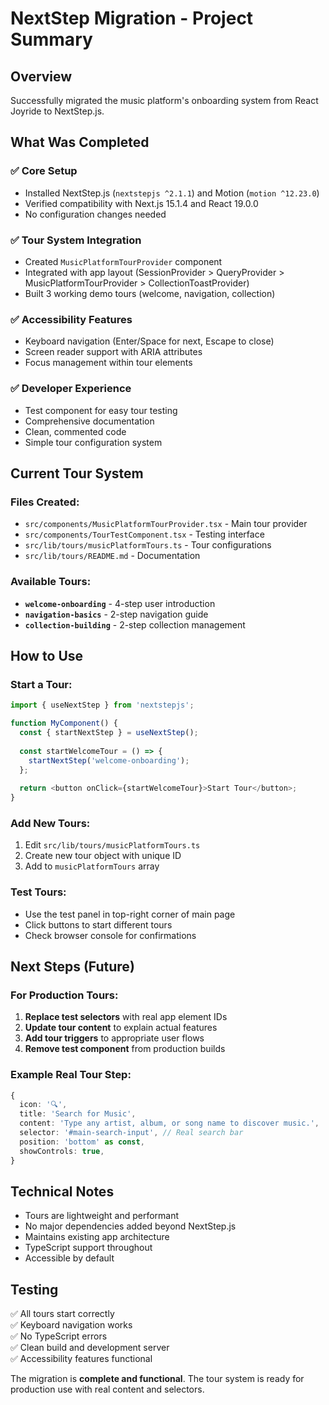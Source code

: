 # NextStep Migration - Project Summary

## Overview

Successfully migrated the music platform's onboarding system from React Joyride to NextStep.js.

## What Was Completed

### ✅ **Core Setup** 
- Installed NextStep.js (`nextstepjs ^2.1.1`) and Motion (`motion ^12.23.0`)
- Verified compatibility with Next.js 15.1.4 and React 19.0.0
- No configuration changes needed

### ✅ **Tour System Integration**
- Created `MusicPlatformTourProvider` component
- Integrated with app layout (SessionProvider > QueryProvider > MusicPlatformTourProvider > CollectionToastProvider)
- Built 3 working demo tours (welcome, navigation, collection)

### ✅ **Accessibility Features**
- Keyboard navigation (Enter/Space for next, Escape to close)
- Screen reader support with ARIA attributes
- Focus management within tour elements

### ✅ **Developer Experience**
- Test component for easy tour testing
- Comprehensive documentation
- Clean, commented code
- Simple tour configuration system

## Current Tour System

### Files Created:
- `src/components/MusicPlatformTourProvider.tsx` - Main tour provider
- `src/components/TourTestComponent.tsx` - Testing interface
- `src/lib/tours/musicPlatformTours.ts` - Tour configurations
- `src/lib/tours/README.md` - Documentation

### Available Tours:
- **`welcome-onboarding`** - 4-step user introduction
- **`navigation-basics`** - 2-step navigation guide  
- **`collection-building`** - 2-step collection management

## How to Use

### Start a Tour:
```typescript
import { useNextStep } from 'nextstepjs';

function MyComponent() {
  const { startNextStep } = useNextStep();
  
  const startWelcomeTour = () => {
    startNextStep('welcome-onboarding');
  };
  
  return <button onClick={startWelcomeTour}>Start Tour</button>;
}
```

### Add New Tours:
1. Edit `src/lib/tours/musicPlatformTours.ts`
2. Create new tour object with unique ID
3. Add to `musicPlatformTours` array

### Test Tours:
- Use the test panel in top-right corner of main page
- Click buttons to start different tours
- Check browser console for confirmations

## Next Steps (Future)

### For Production Tours:
1. **Replace test selectors** with real app element IDs
2. **Update tour content** to explain actual features
3. **Add tour triggers** to appropriate user flows
4. **Remove test component** from production builds

### Example Real Tour Step:
```typescript
{
  icon: '🔍',
  title: 'Search for Music',
  content: 'Type any artist, album, or song name to discover music.',
  selector: '#main-search-input', // Real search bar
  position: 'bottom' as const,
  showControls: true,
}
```

## Technical Notes

- Tours are lightweight and performant
- No major dependencies added beyond NextStep.js
- Maintains existing app architecture
- TypeScript support throughout
- Accessible by default

## Testing

✅ All tours start correctly  
✅ Keyboard navigation works  
✅ No TypeScript errors  
✅ Clean build and development server  
✅ Accessibility features functional

The migration is **complete and functional**. The tour system is ready for production use with real content and selectors. 